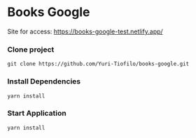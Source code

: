 <h1>Books Google</h1>

Site for access: https://books-google-test.netlify.app/

<h3>Clone project</h3>

````
git clone https://github.com/Yuri-Tiofilo/books-google.git
````

<h3>Install Dependencies</h3>

````
yarn install
````

<h3>Start Application</h3>

````
yarn install
````
